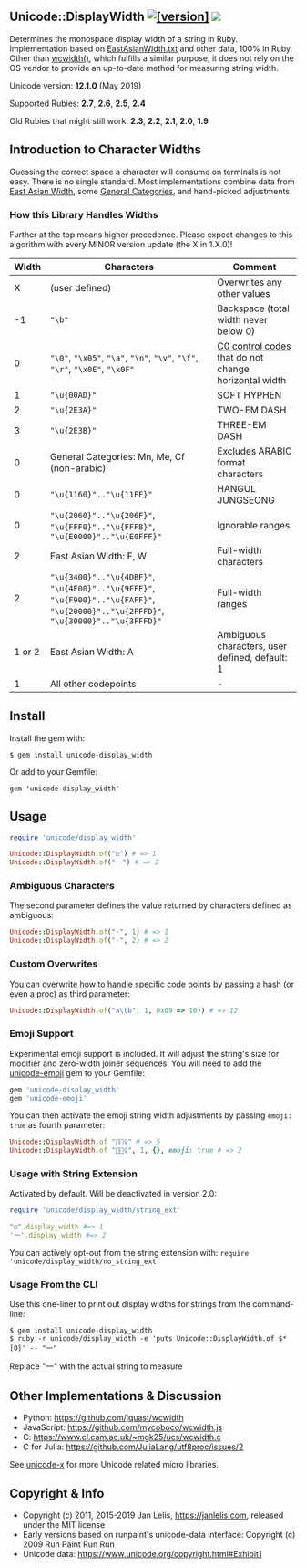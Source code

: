 ## Unicode::DisplayWidth [![[version]](https://badge.fury.io/rb/unicode-display_width.svg)](https://badge.fury.io/rb/unicode-display_width) [<img src="https://travis-ci.org/janlelis/unicode-display_width.png" />](https://travis-ci.org/janlelis/unicode-display_width)

Determines the monospace display width of a string in Ruby. Implementation based on [EastAsianWidth.txt](https://www.unicode.org/Public/UNIDATA/EastAsianWidth.txt) and other data, 100% in Ruby. Other than [wcwidth()](https://github.com/janlelis/wcswidth-ruby), which fulfills a similar purpose, it does not rely on the OS vendor to provide an up-to-date method for measuring string width.

Unicode version: **12.1.0** (May 2019)

Supported Rubies: **2.7**, **2.6**, **2.5**, **2.4**

Old Rubies that might still work: **2.3**, **2.2**, **2.1**, **2.0**, **1.9**

## Introduction to Character Widths

Guessing the correct space a character will consume on terminals is not easy. There is no single standard. Most implementations combine data from [East Asian Width](https://www.unicode.org/reports/tr11/), some [General Categories](https://en.wikipedia.org/wiki/Unicode_character_property#General_Category), and hand-picked adjustments.

### How this Library Handles Widths

Further at the top means higher precedence. Please expect changes to this algorithm with every MINOR version update (the X in 1.X.0)!

Width  | Characters                   | Comment
-------|------------------------------|--------------------------------------------------
X      | (user defined)               | Overwrites any other values
-1     | `"\b"`                       | Backspace (total width never below 0)
0      | `"\0"`, `"\x05"`, `"\a"`, `"\n"`, `"\v"`, `"\f"`, `"\r"`, `"\x0E"`, `"\x0F"` | [C0 control codes](https://en.wikipedia.org/wiki/C0_and_C1_control_codes#C0_.28ASCII_and_derivatives.29) that do not change horizontal width
1      | `"\u{00AD}"`                 | SOFT HYPHEN
2      | `"\u{2E3A}"`                 | TWO-EM DASH
3      | `"\u{2E3B}"`                 | THREE-EM DASH
0      | General Categories: Mn, Me, Cf (non-arabic) | Excludes ARABIC format characters
0      | `"\u{1160}".."\u{11FF}"`     | HANGUL JUNGSEONG
0      | `"\u{2060}".."\u{206F}"`, `"\u{FFF0}".."\u{FFF8}"`, `"\u{E0000}".."\u{E0FFF}"` | Ignorable ranges
2      | East Asian Width: F, W       | Full-width characters
2      | `"\u{3400}".."\u{4DBF}"`, `"\u{4E00}".."\u{9FFF}"`, `"\u{F900}".."\u{FAFF}"`, `"\u{20000}".."\u{2FFFD}"`, `"\u{30000}".."\u{3FFFD}"` | Full-width ranges
1 or 2 | East Asian Width: A          | Ambiguous characters, user defined, default: 1
1      | All other codepoints         | -

## Install

Install the gem with:

    $ gem install unicode-display_width

Or add to your Gemfile:

    gem 'unicode-display_width'

## Usage

```ruby
require 'unicode/display_width'

Unicode::DisplayWidth.of("⚀") # => 1
Unicode::DisplayWidth.of("一") # => 2
```

### Ambiguous Characters

The second parameter defines the value returned by characters defined as ambiguous:

```ruby
Unicode::DisplayWidth.of("·", 1) # => 1
Unicode::DisplayWidth.of("·", 2) # => 2
```

### Custom Overwrites

You can overwrite how to handle specific code points by passing a hash (or even a proc) as third parameter:

```ruby
Unicode::DisplayWidth.of("a\tb", 1, 0x09 => 10)) # => 12
```

### Emoji Support

Experimental emoji support is included. It will adjust the string's size for modifier and zero-width joiner sequences. You will need to add the [unicode-emoji](https://github.com/janlelis/unicode-emoji) gem to your Gemfile:

```ruby
gem 'unicode-display_width'
gem 'unicode-emoji'
```

You can then activate the emoji string width adjustments by passing `emoji: true` as fourth parameter:

```ruby
Unicode::DisplayWidth.of "🤾🏽‍♀️" # => 5
Unicode::DisplayWidth.of "🤾🏽‍♀️", 1, {}, emoji: true # => 2
```

### Usage with String Extension

Activated by default. Will be deactivated in version 2.0:

```ruby
require 'unicode/display_width/string_ext'

"⚀".display_width #=> 1
'一'.display_width #=> 2
```

You can actively opt-out from the string extension with: `require 'unicode/display_width/no_string_ext'`

### Usage From the CLI

Use this one-liner to print out display widths for strings from the command-line:

```
$ gem install unicode-display_width
$ ruby -r unicode/display_width -e 'puts Unicode::DisplayWidth.of $*[0]' -- "一"
```
Replace "一" with the actual string to measure

## Other Implementations & Discussion

- Python: https://github.com/jquast/wcwidth
- JavaScript: https://github.com/mycoboco/wcwidth.js
- C: https://www.cl.cam.ac.uk/~mgk25/ucs/wcwidth.c
- C for Julia: https://github.com/JuliaLang/utf8proc/issues/2

See [unicode-x](https://github.com/janlelis/unicode-x) for more Unicode related micro libraries.

## Copyright & Info

- Copyright (c) 2011, 2015-2019 Jan Lelis, https://janlelis.com, released under the MIT
license
- Early versions based on runpaint's unicode-data interface: Copyright (c) 2009 Run Paint Run Run
- Unicode data: https://www.unicode.org/copyright.html#Exhibit1
